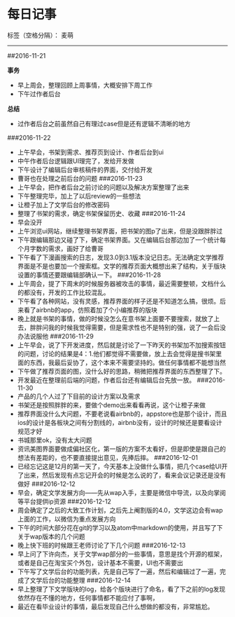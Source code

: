 ﻿# 每日记事

标签（空格分隔）： 麦萌

---
##2016-11-21


**事务**

- 早上周会，整理回顾上周事情，大概安排下周工作
- 下午过作者后台

**总结**

- 过作者后台之前虽然自己有理过case但是还有逻辑不清晰的地方

###2016-11-22
- 上午早会，书架到需求、推荐页到设计、作者后台到ui
- 中午作者后台逻辑跟UI理完了，发给开发做
- 下午设计了编辑后台审核稿件的界面，交付给开发
- 曹哥也在处理之前后台的问题
###2016-11-23
- 上午早会，把作者后台之前讨论的问题以及解决方案整理了出来
- 下午整理完毕，加上了以后review的一些想法
- 让橙子加上了文学后台的修改密码
- 整理了书架的需求，确定书架保留历史、收藏
###2016-11-24
- 早会没开
- 上午浏览ui网站，继续整理书架界面，把书架的图p了出来，但是没跟胖胖过
- 下午跟编辑那边又碰了下，确定书架界面。又在编辑后台那边加了一个统计每个月字数的需求，画好了给曹哥
- 下午看了下漫画搜索的日志，发现3.0到3.1版本没记日志。无法确定文学推荐界面是不是也要加一个搜索框。文学的推荐页面大概想出来了结构，关于版块设置的事情还要跟编辑部确认一下。
###2016-11-28
- 上午周会，提了下周末的时候服务器被攻击的事情，最近需要整顿，文档什么的都没有，开发的工作比较混乱。
- 下午看了各种网站，没有灵感，推荐界面的样子还是不知道怎么搞，很烦。后来看了airbnb的app，仿照着加了个小编推荐的版块
- 晚上就是书架的事情，做的时候没怎么在意书架上面要不要搜索，就放了上去，胖胖问我的时候我觉得需要，但是需求性也不是特别的强，说了一会后没办法说服他
###2016-11-29
- 上午早会，说了下开发进度，然后就是讨论了一下昨天的书架加不加搜索按钮的问题，讨论的结果是4：1.他们都觉得不需要做，放上去会觉得是搜书架里面的东西，我最后妥协了，这个本来不需要坚持的。做任何事情都不能想当然
- 下午做了推荐页面的图，没什么好的思路，稍微把推荐界面的东西整理了下。
- 开发最近在整理前后端的问题，作者后台还有编辑后台先放一放。
###2016-11-30
- 产品的几个人过了下目前的设计方案以及需求
- 书架还是按照胖胖的来，要做个demo出来看看再说，这个让橙子来做
- 推荐界面没什么大问题，不要老说看airbnb的，appstore也是那个设计，而且ios的设计是各板块之间有分割线的，airbnb没有，设计的时候还是要看设计规范才好
- 书城那里ok，没有太大问题
- 资讯美图界面要做成偏社区化，第一版的方案不太看好，但是即使是跟自己的想法有差距的，也不要直接提出意见，先捧后摔。
###2016-12-01
- 已经忘记这是12月的第一天了，今天基本上没做什么事情，把几个case给UI开了出来，然后发现有点忘记开会的时候是怎么说的了，看来会议记录还是没有做好
###2016-12-12
- 早会，确定文学发展方向——先从wap入手，主要是微信中导流，以及向掌阅等平台提供ip资源
###2016-12-12
- 周会确定了之后的大致工作计划，之后先上阉割版的4.0，文学这边会有wap上面的工作，以微信为重点发展方向
- 下午的时间大部分花在git的学习以及atom中markdown的使用，并且写了下关于wap版本的几个问题
- 晚上快下班的时候跟王老师讨论了下几个问题
###2016-12-13
- 早上问了下许向杰，关于文学wap部分的一些事情，意思是找个开源的框架，或者是自己在淘宝买个外包，设计基本不需要，UI也不需要出
- 下午写了文学后台的功能列表，先是自己写了一遍，然后和编辑过了一遍，完成了文学后台的功能整理
###2016-12-14
- 早上整理了下文学版块的log，给各个版块进行了命名，看了下之前的log发现依然存在不懂的地方，任何事情都不能应付了事啊，
- 最近在看毕业设计的事情，最后发现自己什么想做的都没有，非常尴尬。
